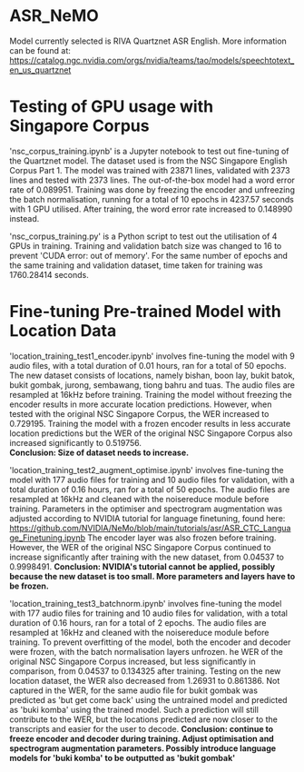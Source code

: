 # ASR_NeMO

Model currently selected is RIVA Quartznet ASR English. More information can be found at: https://catalog.ngc.nvidia.com/orgs/nvidia/teams/tao/models/speechtotext_en_us_quartznet 

# Testing of GPU usage with Singapore Corpus 

'nsc_corpus_training.ipynb' is a Jupyter notebook to test out fine-tuning of the Quartznet model. The dataset used is from the NSC Singapore English Corpus Part 1. The model was trained with 23871 lines, validated with 2373 lines and tested with 2373 lines. The out-of-the-box model had a word error rate of 0.089951. Training was done by freezing the encoder and unfreezing the batch normalisation, running for a total of 10 epochs in 4237.57 seconds with 1 GPU utilised. After training, the word error rate increased to 0.148990 instead.

'nsc_corpus_training.py' is a Python script to test out the utilisation of 4 GPUs in training. Training and validation batch size was changed to 16 to prevent 'CUDA error: out of memory'. For the same number of epochs and the same training and validation dataset, time taken for training was 1760.28414 seconds. 

# Fine-tuning Pre-trained Model with Location Data

'location_training_test1_encoder.ipynb' involves fine-tuning the model with 9 audio files, with a total duration of 0.01 hours, ran for a total of 50 epochs. The new dataset consists of locations, namely bishan, boon lay, bukit batok, bukit gombak, jurong, sembawang, tiong bahru and tuas. The audio files are resampled at 16kHz before training. Training the model without freezing the encoder results in more accurate location predictions. However, when tested with the original NSC Singapore Corpus, the WER increased to 0.729195. Training the model with a frozen encoder results in less accurate location predictions but the WER of the original NSC Singapore Corpus also increased significantly to 0.519756.  
**Conclusion: Size of dataset needs to increase.**

'location_training_test2_augment_optimise.ipynb' involves fine-tuning the model with 177 audio files for training and 10 audio files for validation, with a total duration of 0.16 hours, ran for a total of 50 epochs. The audio files are resampled at 16kHz and cleaned with the noisereduce module before training. Parameters in the optimiser and spectrogram augmentation was adjusted according to NVIDIA tutorial for language finetuning, found here: https://github.com/NVIDIA/NeMo/blob/main/tutorials/asr/ASR_CTC_Language_Finetuning.ipynb The encoder layer was also frozen before training. However, the WER of the original NSC Singapore Corpus continued to increase significantly after training with the new dataset, from 0.04537 to 0.9998491. 
**Conclusion: NVIDIA's tutorial cannot be applied, possibly because the new dataset is too small. More parameters and layers have to be frozen.**

'location_training_test3_batchnorm.ipynb' involves fine-tuning the model with 177 audio files for training and 10 audio files for validation, with a total duration of 0.16 hours, ran for a total of 2 epochs. The audio files are resampled at 16kHz and cleaned with the noisereduce module before training. To prevent overfitting of the model, both the encoder and decoder were frozen, with the batch normalisation layers unfrozen. he WER of the original NSC Singapore Corpus increased, but less significantly in comparison, from 0.04537 to 0.134325 after training. Testing on the new location dataset, the WER also decreased from 1.26931 to 0.861386. Not captured in the WER, for the same audio file for bukit gombak was predicted as 'but get come back' using the untrained model and predicted as 'buki komba' using the trained model. Such a prediction will still contribute to the WER, but the locations predicted are now closer to the transcripts and easier for the user to decode. **Conclusion: continue to freeze encoder and decoder during training. Adjust optimisation and spectrogram augmentation parameters. Possibly introduce language models for 'buki komba' to be outputted as 'bukit gombak'**
